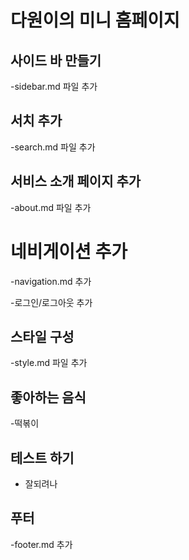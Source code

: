 # 다원이의 미니 홈페이지

## 사이드 바 만들기

-sidebar.md 파일 추가

## 서치 추가

-search.md 파일 추가

## 서비스 소개 페이지 추가

-about.md 파일 추가

# 네비게이션 추가

-navigation.md 추가

-로그인/로그아웃 추가

## 스타일 구성

-style.md 파일 추가

## 좋아하는 음식

-떡볶이

## 테스트 하기

- 잘되려나

## 푸터

-footer.md 추가

